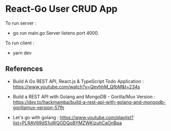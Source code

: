 # React-Go User CRUD App

To run server :

- go run main.go
  Server listens port 4000.

To run client :

- yarn dev

## References

- Build A Go REST API, React.js & TypeScript Todo Application : https://www.youtube.com/watch?v=QevhhM_QfbM&t=234s

- Build a REST API with Golang and MongoDB - Gorilla/Mux Version : https://dev.to/hackmamba/build-a-rest-api-with-golang-and-mongodb-gorillamux-version-57fh

- Let's go with golang : https://www.youtube.com/playlist?list=PLRAV69dS1uWQGDQoBYMZWKjzuhCaOnBpa
